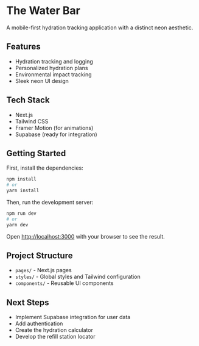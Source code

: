 # The Water Bar

A mobile-first hydration tracking application with a distinct neon aesthetic.

## Features

- Hydration tracking and logging
- Personalized hydration plans
- Environmental impact tracking
- Sleek neon UI design

## Tech Stack

- Next.js
- Tailwind CSS
- Framer Motion (for animations)
- Supabase (ready for integration)

## Getting Started

First, install the dependencies:

```bash
npm install
# or
yarn install
```

Then, run the development server:

```bash
npm run dev
# or
yarn dev
```

Open [http://localhost:3000](http://localhost:3000) with your browser to see the result.

## Project Structure

- `pages/` - Next.js pages
- `styles/` - Global styles and Tailwind configuration
- `components/` - Reusable UI components

## Next Steps

- Implement Supabase integration for user data
- Add authentication
- Create the hydration calculator
- Develop the refill station locator
